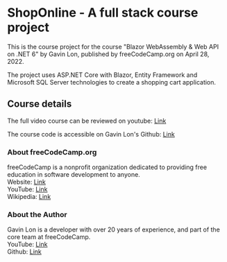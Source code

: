 # ShopOnline - A full stack course project
This is the course project for the course "Blazor WebAssembly & Web API on .NET 6" by Gavin Lon, published by freeCodeCamp.org on April 28, 2022.

The project uses ASP.NET Core with Blazor, Entity Framework and Microsoft SQL Server technologies to create a shopping cart application.

## Course details
The full video course can be reviewed on youtube: [Link](https://youtu.be/sHuuo9L3e5c)

The course code is accessible on Gavin Lon's Github: [Link](https://github.com/GavinLonDigital/ShopOnlineSolution)

### About freeCodeCamp.org
freeCodeCamp is a nonprofit organization dedicated to providing free education in software development to anyone. \
Website: [Link](https://www.freecodecamp.org) \
YouTube: [Link](https://www.youtube.com/@freecodecamp) \
Wikipedia: [Link](https://en.wikipedia.org/wiki/FreeCodeCamp)

### About the Author
Gavin Lon is a developer with over 20 years of experience, and part of the core team at freeCodeCamp. \
YouTube: [Link](https://www.youtube.com/c/GavinLon) \
Github: [Link](github.com/gavinlondigital) 
